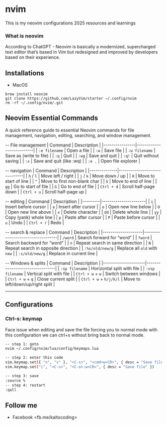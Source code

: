 # nvim
This is my neovim configurations 2025 resources and learnings


### What is neovim 

According to ChatGPT - Neovim is basically a modernized, supercharged text editor that’s based in Vim but redesigned and improved by developers based on their experience.

## Installations

- MacOS
```
brew install neovim
git clone https://github.com/LazyVim/starter ~/.config/nvim
rm -rf ~/.config/nvim/.git
```

## Neovim Essential Commands
A quick reference guide to essential Neovim commands for file management, navigation, editing, searching, and window management.

-- File management
| Command        | Description              |
|----------------|--------------------------|
| `:e filename`  | Open a file              |
| `:w`           | Save file                |
| `:w filename`  | Save as (write to file)  |
| `:q`           | Quit                     |
| `:wq`          | Save and quit            |
| `:q!`          | Quit without saving      |
| `:x`           | Save and quit (like :wq) |
| `:e .`         | Open file explorer       |


-- navigation
| Command      | Description                  |
|--------------|------------------------------|
| `h` / `l`    | Move left / right            |
| `j` / `k`    | Move down / up               |
| `0`          | Move to start of line        |
| `^`          | Move to first non-blank char |
| `$`          | Move to end of line          |
| `gg`         | Go to start of file          |
| `G`          | Go to end of file            |
| `Ctrl + d`   | Scroll half-page down        |
| `Ctrl + u`   | Scroll half-page up          |


-- editing
| Command | Description          |
|---------|----------------------|
| `i`     | Insert before cursor |
| `a`     | Insert after cursor  |
| `o`     | Open new line below  |
| `O`     | Open new line above  |
| `x`     | Delete character     |
| `dd`    | Delete whole line    |
| `yy`    | Copy (yank) whole line |
| `p`     | Paste after cursor   |
| `P`     | Paste before cursor  |
| `u`     | Undo                 |
| `Ctrl + r` | Redo              |


-- search & replace
| Command            | Description                        |
|--------------------|----------------------------------|
| `/word`            | Search forward for “word”         |
| `?word`            | Search backward for “word”        |
| `n`                | Repeat search in same direction   |
| `N`                | Repeat search in opposite direction |
| `:%s/old/new/g`    | Replace all `old` with `new`      |
| `:s/old/new/g`     | Replace in current line            |


-- Windows & splits
| Command             | Description                      |
|---------------------|--------------------------------|
| `:sp filename`      | Horizontal split with file      |
| `:vsp filename`     | Vertical split with file        |
| `Ctrl + w` + `w`    | Switch between windows          |
| `Ctrl + w` + `q`    | Close current split             |
| `Ctrl + w` + `h/j/k/l` | Move to left/down/up/right split |

---

## Configurations

### Ctrl-s: keymap
Face issue when editing and save the file forcing you to normal mode with this configuration we can ctrl+s without bring back to normal mode.

```sh
-- step 1: goto 
nvim ~/.config/nvim/lua/config/keymaps.lua

-- step 2: enter this code
vim.keymap.set({ "n", "v" }, "<C-s>", "<cmd>w<CR>", { desc = "Save file" })
vim.keymap.set("i", "<C-s>", "<C-o>:w<CR>", { desc = "Save file" })

-- step 3: save 
:source %
-- step 4: restart
:qall
```

## Follow me
- Facebook <fb.me/kaitocoding>
